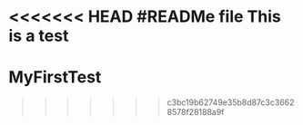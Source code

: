 <<<<<<< HEAD
#READMe file
This is a test
=======
# MyFirstTest
>>>>>>> c3bc19b62749e35b8d87c3c36628578f28188a9f

